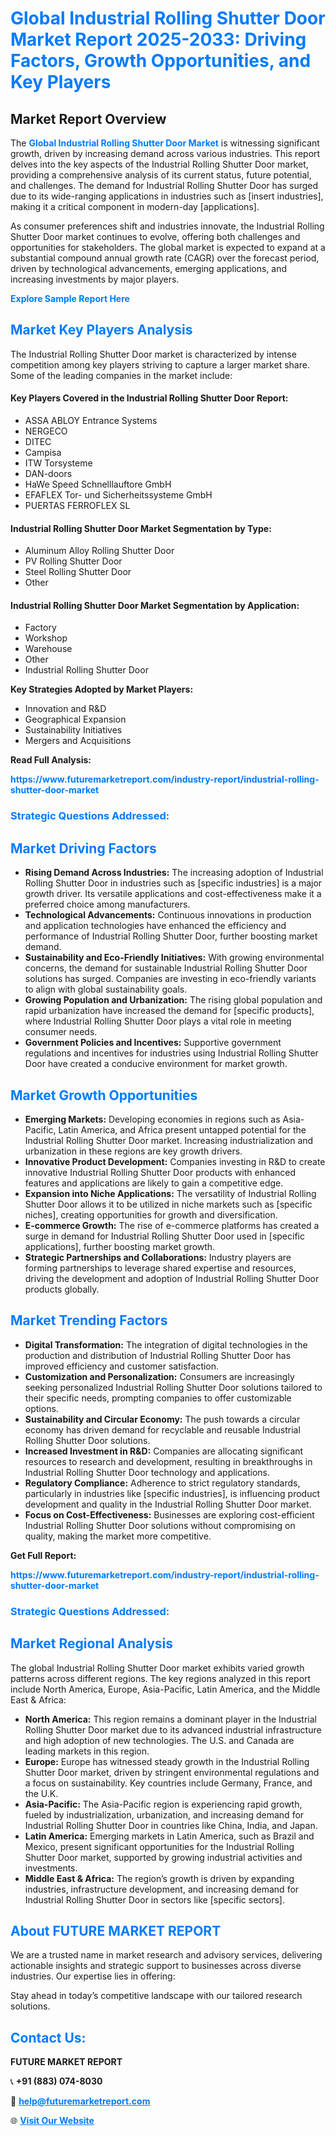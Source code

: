 <h1 style="color: #007BFF;">Global Industrial Rolling Shutter Door Market Report 2025-2033: Driving Factors, Growth Opportunities, and Key Players</h1>

<section id="overview">
<h2>Market Report Overview</h2>
<p>The <a href="https://www.futuremarketreport.com/industry-report/industrial-rolling-shutter-door-market" style="color: #007BFF; text-decoration: none;"><strong>Global Industrial Rolling Shutter Door Market</strong></a> is witnessing significant growth, driven by increasing demand across various industries. This report delves into the key aspects of the Industrial Rolling Shutter Door market, providing a comprehensive analysis of its current status, future potential, and challenges. The demand for Industrial Rolling Shutter Door has surged due to its wide-ranging applications in industries such as [insert industries], making it a critical component in modern-day [applications].</p>
<p>As consumer preferences shift and industries innovate, the Industrial Rolling Shutter Door market continues to evolve, offering both challenges and opportunities for stakeholders. The global market is expected to expand at a substantial compound annual growth rate (CAGR) over the forecast period, driven by technological advancements, emerging applications, and increasing investments by major players.</p>
</section>

<section id="overview">
<p><a href="https://www.futuremarketreport.com/request-sample/reportId=128139" style="color: #007BFF; text-decoration: none;"><strong>Explore Sample Report Here</strong></a></p>
</section>

<section id="key-players">
<h2 style="color: #007BFF;">Market Key Players Analysis</h2>
<p>The Industrial Rolling Shutter Door market is characterized by intense competition among key players striving to capture a larger market share. Some of the leading companies in the market include:</p>
<h4>Key Players Covered in the Industrial Rolling Shutter Door Report:</h4>
<ul><li>ASSA ABLOY Entrance Systems</li><li>NERGECO</li><li>DITEC</li><li>Campisa</li><li>ITW Torsysteme</li><li>DAN-doors</li><li>HaWe Speed Schnelllauftore GmbH</li><li>EFAFLEX Tor- und Sicherheitssysteme GmbH</li><li>PUERTAS FERROFLEX SL</li></ul>
<h4>Industrial Rolling Shutter Door Market Segmentation by Type:</h4>
<ul><li>Aluminum Alloy Rolling Shutter Door</li><li>PV Rolling Shutter Door</li><li>Steel Rolling Shutter Door</li><li>Other</li></ul>

<h4>Industrial Rolling Shutter Door Market Segmentation by Application:</h4>
<ul><li>Factory</li><li>Workshop</li><li>Warehouse</li><li>Other</li><li>Industrial Rolling Shutter Door</li></ul>
<p><strong>Key Strategies Adopted by Market Players:</strong></p>
<ul>
<li>Innovation and R&D</li>
<li>Geographical Expansion</li>
<li>Sustainability Initiatives</li>
<li>Mergers and Acquisitions</li>
</ul>
</section>

<section>
<p><strong>Read Full Analysis: </strong></p><a href="https://www.futuremarketreport.com/industry-report/industrial-rolling-shutter-door-market" style="color: #007BFF; text-decoration: none;"><strong>https://www.futuremarketreport.com/industry-report/industrial-rolling-shutter-door-market</strong></a>
<h3 style="color: #007BFF;">Strategic Questions Addressed:</h3>
</section>

<section id="driving-factors">
<h2 style="color: #007BFF;">Market Driving Factors</h2>
<ul>
<li><strong>Rising Demand Across Industries:</strong> The increasing adoption of Industrial Rolling Shutter Door in industries such as [specific industries] is a major growth driver. Its versatile applications and cost-effectiveness make it a preferred choice among manufacturers.</li>
<li><strong>Technological Advancements:</strong> Continuous innovations in production and application technologies have enhanced the efficiency and performance of Industrial Rolling Shutter Door, further boosting market demand.</li>
<li><strong>Sustainability and Eco-Friendly Initiatives:</strong> With growing environmental concerns, the demand for sustainable Industrial Rolling Shutter Door solutions has surged. Companies are investing in eco-friendly variants to align with global sustainability goals.</li>
<li><strong>Growing Population and Urbanization:</strong> The rising global population and rapid urbanization have increased the demand for [specific products], where Industrial Rolling Shutter Door plays a vital role in meeting consumer needs.</li>
<li><strong>Government Policies and Incentives:</strong> Supportive government regulations and incentives for industries using Industrial Rolling Shutter Door have created a conducive environment for market growth.</li>
</ul>
</section>

<section id="growth-opportunities">
<h2 style="color: #007BFF;">Market Growth Opportunities</h2>
<ul>
<li><strong>Emerging Markets:</strong> Developing economies in regions such as Asia-Pacific, Latin America, and Africa present untapped potential for the Industrial Rolling Shutter Door market. Increasing industrialization and urbanization in these regions are key growth drivers.</li>
<li><strong>Innovative Product Development:</strong> Companies investing in R&D to create innovative Industrial Rolling Shutter Door products with enhanced features and applications are likely to gain a competitive edge.</li>
<li><strong>Expansion into Niche Applications:</strong> The versatility of Industrial Rolling Shutter Door allows it to be utilized in niche markets such as [specific niches], creating opportunities for growth and diversification.</li>
<li><strong>E-commerce Growth:</strong> The rise of e-commerce platforms has created a surge in demand for Industrial Rolling Shutter Door used in [specific applications], further boosting market growth.</li>
<li><strong>Strategic Partnerships and Collaborations:</strong> Industry players are forming partnerships to leverage shared expertise and resources, driving the development and adoption of Industrial Rolling Shutter Door products globally.</li>
</ul>
</section>

<section id="trending-factors">
<h2 style="color: #007BFF;">Market Trending Factors</h2>
<ul>
<li><strong>Digital Transformation:</strong> The integration of digital technologies in the production and distribution of Industrial Rolling Shutter Door has improved efficiency and customer satisfaction.</li>
<li><strong>Customization and Personalization:</strong> Consumers are increasingly seeking personalized Industrial Rolling Shutter Door solutions tailored to their specific needs, prompting companies to offer customizable options.</li>
<li><strong>Sustainability and Circular Economy:</strong> The push towards a circular economy has driven demand for recyclable and reusable Industrial Rolling Shutter Door solutions.</li>
<li><strong>Increased Investment in R&D:</strong> Companies are allocating significant resources to research and development, resulting in breakthroughs in Industrial Rolling Shutter Door technology and applications.</li>
<li><strong>Regulatory Compliance:</strong> Adherence to strict regulatory standards, particularly in industries like [specific industries], is influencing product development and quality in the Industrial Rolling Shutter Door market.</li>
<li><strong>Focus on Cost-Effectiveness:</strong> Businesses are exploring cost-efficient Industrial Rolling Shutter Door solutions without compromising on quality, making the market more competitive.</li>
</ul>
</section>

<section>
<p><strong>Get Full Report: </strong></p><a href="https://www.futuremarketreport.com/industry-report/industrial-rolling-shutter-door-market" style="color: #007BFF; text-decoration: none;"><strong>https://www.futuremarketreport.com/industry-report/industrial-rolling-shutter-door-market</strong></a>
<h3 style="color: #007BFF;">Strategic Questions Addressed:</h3>
</section>


<section id="regional-analysis">
<h2 style="color: #007BFF;">Market Regional Analysis</h2>
<p>The global Industrial Rolling Shutter Door market exhibits varied growth patterns across different regions. The key regions analyzed in this report include North America, Europe, Asia-Pacific, Latin America, and the Middle East & Africa:</p>
<ul>
<li><strong>North America:</strong> This region remains a dominant player in the Industrial Rolling Shutter Door market due to its advanced industrial infrastructure and high adoption of new technologies. The U.S. and Canada are leading markets in this region.</li>
<li><strong>Europe:</strong> Europe has witnessed steady growth in the Industrial Rolling Shutter Door market, driven by stringent environmental regulations and a focus on sustainability. Key countries include Germany, France, and the U.K.</li>
<li><strong>Asia-Pacific:</strong> The Asia-Pacific region is experiencing rapid growth, fueled by industrialization, urbanization, and increasing demand for Industrial Rolling Shutter Door in countries like China, India, and Japan.</li>
<li><strong>Latin America:</strong> Emerging markets in Latin America, such as Brazil and Mexico, present significant opportunities for the Industrial Rolling Shutter Door market, supported by growing industrial activities and investments.</li>
<li><strong>Middle East & Africa:</strong> The region’s growth is driven by expanding industries, infrastructure development, and increasing demand for Industrial Rolling Shutter Door in sectors like [specific sectors].</li>
</ul>
</section>

<footer>
<h2 style="color: #007BFF;">About FUTURE MARKET REPORT</h2>
<p>We are a trusted name in market research and advisory services, delivering actionable insights and strategic support to businesses across diverse industries. Our expertise lies in offering:</p>

<p>Stay ahead in today’s competitive landscape with our tailored research solutions.</p>

<h2 style="color: #007BFF;">Contact Us:</h2>
<p><strong>FUTURE MARKET REPORT</strong></p>
<p>📞 <strong>+91 (883) 074-8030</strong></p>
<p>📧 <strong><a href="mailto:help@futuremarketreport.com" style="color: #007BFF;">help@futuremarketreport.com</a></strong></p>
<p>🌐 <strong><a href="https://www.futuremarketreport.com/" style="color: #007BFF;">Visit Our Website</a></strong></p>
</footer>